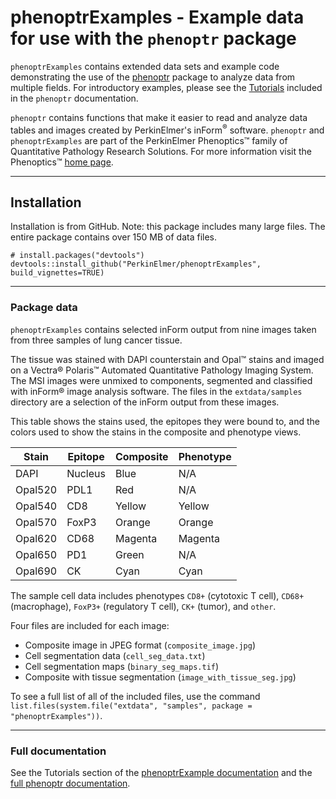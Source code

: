 # phenoptrExamples - Example data for use with the `phenoptr` package

<style type="text/css">
img { 
  border: none;
}
table {
    width: auto !important;
}
</style>

`phenoptrExamples` contains extended data sets and example code demonstrating
the use of the [phenoptr](http://perkinelmer.github.io/phenoptr) package to
analyze data from multiple fields. For introductory examples, please see
the [Tutorials](http://perkinelmer.github.io/phenoptr)
included in the `phenoptr` documentation.

`phenoptr` contains functions that make it easier to read and analyze data tables
and images created by PerkinElmer's inForm<sup>&reg;</sup> software.
`phenoptr` and `phenoptrExamples` are part of the PerkinElmer Phenoptics&trade;
family of
Quantitative Pathology Research Solutions. For more information
visit the Phenoptics&trade;
[home page](http://www.perkinelmer.com/cancer|immunology/index.html).

----

## Installation

Installation is from GitHub. Note: this package includes many large files.
The entire package contains over 150 MB of data files.

```
# install.packages("devtools")
devtools::install_github("PerkinElmer/phenoptrExamples", build_vignettes=TRUE)
```

----

### Package data

`phenoptrExamples` contains selected inForm output from nine images taken
from three samples of lung cancer tissue.

The tissue was stained with DAPI counterstain and Opal™ stains
and imaged on a 
Vectra® Polaris™ Automated Quantitative Pathology Imaging System.
The MSI images were unmixed to components, segmented and classified
with inForm® image analysis software. The files in the `extdata/samples`
directory are a selection of the inForm output from these images.

This table shows the stains used, the epitopes they were bound to,
and the colors used to show the stains in the composite and phenotype views.

Stain   | Epitope | Composite | Phenotype
--------|---------|-----------|----------
DAPI    | Nucleus | Blue      | N/A
Opal520 | PDL1    | Red       | N/A
Opal540 | CD8     | Yellow    | Yellow
Opal570 | FoxP3   | Orange    | Orange
Opal620 | CD68    | Magenta   | Magenta
Opal650 | PD1     | Green     | N/A
Opal690 | CK      | Cyan      | Cyan

The sample cell data includes phenotypes `CD8+` (cytotoxic T cell),
`CD68+` (macrophage),
`FoxP3+` (regulatory T cell), `CK+` (tumor), and `other`.

Four files are included for each image:

- Composite image in JPEG format (`composite_image.jpg`)
- Cell segmentation data (`cell_seg_data.txt`)
- Cell segmentation maps (`binary_seg_maps.tif`)
- Composite with tissue segmentation (`image_with_tissue_seg.jpg`)

To see a full list of all of the included files, use the command
`list.files(system.file("extdata", "samples", package = "phenoptrExamples"))`.

----

### Full documentation

See the
Tutorials section of the 
[phenoptrExample documentation](https://perkinelmer.github.io/phenoptrExamples)
and the 
[full phenoptr documentation](http://perkinelmer.github.io/phenoptr).
